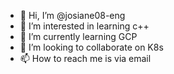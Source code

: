 - 👋 Hi, I’m @josiane08-eng
- 👀 I’m interested in learning c++
- 🌱 I’m currently learning GCP
- 💞️ I’m looking to collaborate on K8s
- 📫 How to reach me is via email

<!---
josiane08-eng/josiane08-eng is a ✨ special ✨ repository because its `README.md` (this file) appears on your GitHub profile.
You can click the Preview link to take a look at your changes.
--->
